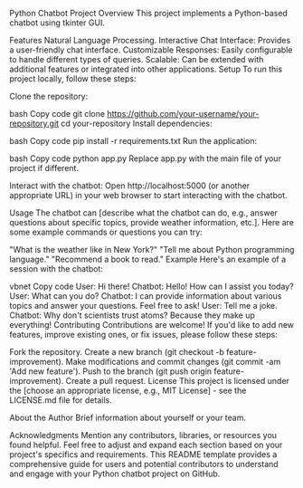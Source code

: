 Python Chatbot Project
Overview
This project implements a Python-based chatbot using tkinter GUI.

Features
Natural Language Processing.
Interactive Chat Interface: Provides a user-friendly chat interface.
Customizable Responses: Easily configurable to handle different types of queries.
Scalable: Can be extended with additional features or integrated into other applications.
Setup
To run this project locally, follow these steps:

Clone the repository:

bash
Copy code
git clone https://github.com/your-username/your-repository.git
cd your-repository
Install dependencies:

bash
Copy code
pip install -r requirements.txt
Run the application:

bash
Copy code
python app.py
Replace app.py with the main file of your project if different.

Interact with the chatbot:
Open http://localhost:5000 (or another appropriate URL) in your web browser to start interacting with the chatbot.

Usage
The chatbot can [describe what the chatbot can do, e.g., answer questions about specific topics, provide weather information, etc.]. Here are some example commands or questions you can try:

"What is the weather like in New York?"
"Tell me about Python programming language."
"Recommend a book to read."
Example
Here's an example of a session with the chatbot:

vbnet
Copy code
User: Hi there!
Chatbot: Hello! How can I assist you today?
User: What can you do?
Chatbot: I can provide information about various topics and answer your questions. Feel free to ask!
User: Tell me a joke.
Chatbot: Why don't scientists trust atoms? Because they make up everything!
Contributing
Contributions are welcome! If you'd like to add new features, improve existing ones, or fix issues, please follow these steps:

Fork the repository.
Create a new branch (git checkout -b feature-improvement).
Make modifications and commit changes (git commit -am 'Add new feature').
Push to the branch (git push origin feature-improvement).
Create a pull request.
License
This project is licensed under the [choose an appropriate license, e.g., MIT License] - see the LICENSE.md file for details.

About the Author
Brief information about yourself or your team.

Acknowledgments
Mention any contributors, libraries, or resources you found helpful.
Feel free to adjust and expand each section based on your project's specifics and requirements. This README template provides a comprehensive guide for users and potential contributors to understand and engage with your Python chatbot project on GitHub.



